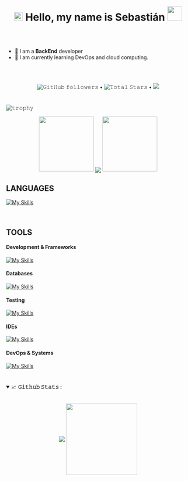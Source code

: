 <h1 align="center">
  <img src="GIF/Earth.gif" width="24px">
  Hello, my name is Sebasti&aacute;n
  <img src="GIF/Hi.gif" width="40px" />
</h1>

<br/>
<br/>

- 🤖 I am a **BackEnd** developer
- 🌱 I am currently learning DevOps and cloud computing.

<br/>
<br/>


<p align="center">
  <img alt="𝙶𝚒𝚝𝙷𝚞𝚋 𝚏𝚘𝚕𝚕𝚘𝚠𝚎𝚛𝚜" src="https://img.shields.io/github/followers/Sebas572?label=Followers&style=social"> •
  <img src="https://img.shields.io/github/stars/Sebas572?label=Stars" alt="𝚃𝚘𝚝𝚊𝚕 𝚂𝚝𝚊𝚛𝚜"> •
  <a href="https://github.com/sponsors/Sebas572"><img src="https://img.shields.io/static/v1?label=Sponsor&message=%E2%9D%A4&logo=GitHub&color=%23fe8e86"/></a>
</p>

#

![𝚝𝚛𝚘𝚙𝚑𝚢](https://github-profile-trophy.vercel.app/?username=Sebas572&column=9&margin-w=15&margin-h=15&no-bg=true&no-frame=true&theme=juicyfresh)

<p align="center">
  <img height="150" width="150" src="https://github.com/JayantGoel001/JayantGoel001/blob/master/WEBP/left.webp">
  <img align="center" src="https://github-readme-streak-stats.herokuapp.com/?user=Sebas572&theme=dark&hide_border=true"/>
  <img height="150" width="150" src="https://github.com/JayantGoel001/JayantGoel001/blob/master/WEBP/right.webp">
</p>

## **LANGUAGES**  

[![My Skills](https://skillicons.dev/icons?i=js,ts,python,go,rust,java,c,cpp,bash,html,css,markdown)](https://skillicons.dev)  

<br/>  

## **TOOLS**  

#### **Development & Frameworks**  
[![My Skills](https://skillicons.dev/icons?i=nodejs,express,nextjs,webpack,babel,nginx)](https://skillicons.dev)  

#### **Databases**  
[![My Skills](https://skillicons.dev/icons?i=mysql,mongodb,firebase)](https://skillicons.dev)  

#### **Testing**  
[![My Skills](https://skillicons.dev/icons?i=jest)](https://skillicons.dev)  

#### **IDEs**  
[![My Skills](https://skillicons.dev/icons?i=vscode,idea)](https://skillicons.dev)  

#### **DevOps & Systems**  
[![My Skills](https://skillicons.dev/icons?i=git,docker,linux,debian)](https://skillicons.dev)

#

<details open="">
<summary>
  <g-emoji class="g-emoji" alias="chart_with_upwards_trend" fallback-src="https://github.githubassets.com/images/icons/emoji/unicode/1f4c8.png">📈</g-emoji>
  <strong>𝙶𝚒𝚝𝚑𝚞𝚋 𝚂𝚝𝚊𝚝𝚜 : </strong>
</summary>
<br/>

<p align="center">
    <img align="center" src="https://github-readme-stats.vercel.app/api?username=Sebas572&show_icons=true&hide_border=true&title_color=94b4a4&amp&icon_color=FFFFFF&amp&text_color=FFFFFF&amp&bg_color=000000&count_private=true&include_all_commits=true"/>
    <img align="center" height="195px" src="https://github-readme-stats.vercel.app/api/top-langs/?username=Sebas572&text_color=FFFFFF&bg_color=000000&title_color=94b4a4&langs_count=15&layout=compact&hide_border=true" />
</p>
</details>
<br/>
